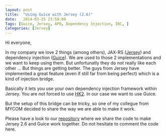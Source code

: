 ```yaml
---
layout: post
title:  "Using Guice with Jersey (2.6)"
date:   2014-03-25 23:59:00
Tags: [Guice, Jersey, APO, Dependency Injection, IOC, ]
Categories: [Jersey]
---
```


Hi everyone,

In my company we love 2 things (among others), JAX-RS ([Jersey](https://jersey.java.net/)) and dependency injection ([Guice](https://code.google.com/p/google-guice/)). We are used to those 2 implementations and we want to keep using them. But unfortunatly they do not really like each other ... But things are getting better. The guys from Jersey have implemented a great feature (even if still far from being perfect) which is a kind of injection bridge.

Basically it lets you use your own dependency injection framework within Jersey. You are not forced to use [HK2](https://hk2.java.net/2.3.0-b03/). In our case we want to use Guice.

But the setup of this bridge can be tricky, so one of my collegue from MYCOM decided to share the way we are able to make it work. 

Please have a look to our [repository](https://github.com/mycom-int/jersey-guice-aop) where we share the code to make Jersey 2.6 and Guice work together. Do not hesitate to comment the code here.